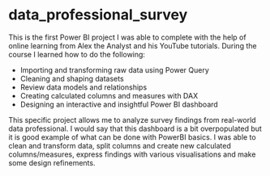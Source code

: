 # data_professional_survey
This is the first Power BI project I was able to complete with the help of online learning from Alex the Analyst and his YouTube tutorials. During the course I learned how to do the following:

- Importing and transforming raw data using Power Query
- Cleaning and shaping datasets
- Review data models and relationships
- Creating calculated columns and measures with DAX
- Designing an interactive and insightful Power BI dashboard

This specific project allows me to analyze survey findings from real-world data professional. I would say that this dashboard is a bit overpopulated but it is good example of what can be done with PowerBI basics. I was able to clean and transform data, split columns and create new calculated columns/measures, express findings with various visualisations and make some design refinements.
